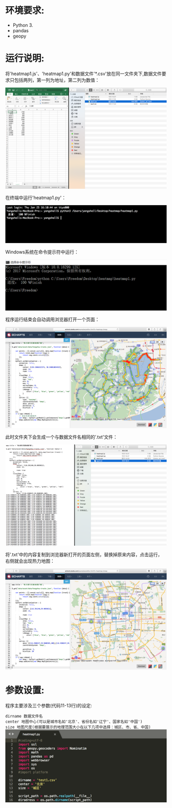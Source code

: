 # 环境要求:  
- Python 3.
- pandas
- geopy
  
# 运行说明:  
将'heatmap1.js'、'heatmap1.py'和数据文件'*.csv'放在同一文件夹下,数据文件要求只包括两列，第一列为地址，第二列为数值：
  
![](https://github.com/Yangshell/Heatmap/blob/master/image/new1.png)
  
在终端中运行'heatmap1.py'：
  
![](https://github.com/Yangshell/Heatmap/blob/master/image/2.png)
  
Windows系统在命令提示符中运行：
  
![](https://github.com/Yangshell/Heatmap/blob/master/image/6.png)
  
程序运行结束会自动调用浏览器打开一个页面：
  
![](https://github.com/Yangshell/Heatmap/blob/master/image/3.png)
  
此时文件夹下会生成一个与数据文件名相同的'.txt'文件：
  
![](https://github.com/Yangshell/Heatmap/blob/master/image/4.png)
  
将'.txt'中的内容复制到浏览器新打开的页面左侧，替换掉原来内容，点击运行，右侧就会出现热力地图：
  
![](https://github.com/Yangshell/Heatmap/blob/master/image/5.png)
  
# 参数设置:  
程序主要涉及三个参数(代码11-13行)的设定:   

`dirname 数据文件名`  
`center 地图中心(可以是城市名如'北京'、省份名如'辽宁'、国家名如'中国')`  
`size 地图尺度(根据要展示的地理范围大小在以下几项中选择：城区、市、省、中国)`  
  
![](https://github.com/Yangshell/Heatmap/blob/master/image/7.png)
